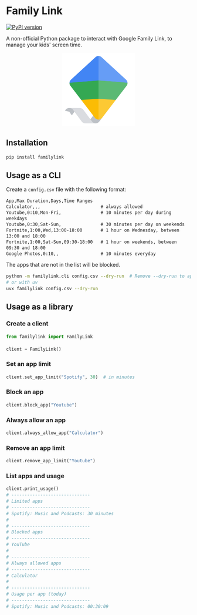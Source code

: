 # Family Link

[![PyPI version](https://badge.fury.io/py/familylink.svg)](https://badge.fury.io/py/familylink)

A non-official Python package to interact with Google Family Link, to manage your kids' screen time.

<p align="center">
  <img src="logo.svg" alt="Family Link logo" width="200" height="200">
</p>

## Installation

```bash
pip install familylink
```

## Usage as a CLI

Create a `config.csv` file with the following format:

```csv
App,Max Duration,Days,Time Ranges
Calculator,,,                       # always allowed
Youtube,0:10,Mon-Fri,               # 10 minutes per day during weekdays
Youtube,0:30,Sat-Sun,               # 30 minutes per day on weekends
Fortnite,1:00,Wed,13:00-18:00       # 1 hour on Wednesday, between 13:00 and 18:00
Fortnite,1:00,Sat-Sun,09:30-18:00   # 1 hour on weekends, between 09:30 and 18:00
Google Photos,0:10,,                # 10 minutes everyday
```

The apps that are not in the list will be blocked.

```bash
python -m familylink.cli config.csv --dry-run  # Remove --dry-run to apply changes
# or with uv
uvx familylink config.csv --dry-run
```

## Usage as a library

### Create a client

```python
from familylink import FamilyLink

client = FamilyLink()
```

### Set an app limit

```python
client.set_app_limit("Spotify", 30)  # in minutes
```

### Block an app

```python
client.block_app("Youtube")
```

### Always allow an app

```python
client.always_allow_app("Calculator")
```

### Remove an app limit

```python
client.remove_app_limit("Youtube")
```

### List apps and usage

```python
client.print_usage()
# ------------------------------
# Limited apps
# ------------------------------
# Spotify: Music and Podcasts: 30 minutes
# 
# ------------------------------
# Blocked apps
# ------------------------------
# YouTube
# 
# ------------------------------
# Always allowed apps
# ------------------------------
# Calculator
# 
# ------------------------------
# Usage per app (today)
# ------------------------------
# Spotify: Music and Podcasts: 00:30:09
```
